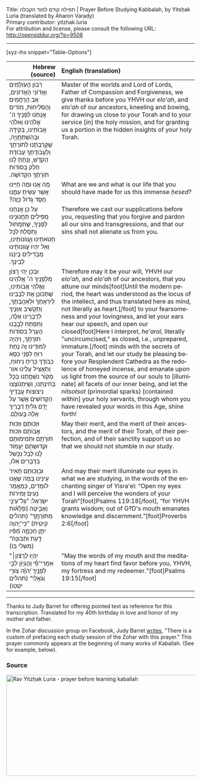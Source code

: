 <html>
<head></head>
<body>
Title: תפילה קודם למוד הקבלה | Prayer Before Studying Kabbalah, by Yitsḥak Luria (translated by Aharon Varady)<br />
Primary contributor: yitzhak.luria<br />
For attribution and license, please consult the following URL: <a href="http://opensiddur.org/?p=9508">http://opensiddur.org/?p=9508</a>
<p />
<hr />

[xyz-ihs snippet="Table-Options"]<table style="margin-left: auto; margin-right: auto;" class="draggable">
<thead><tr><th id="x" style="text-align: right;">Hebrew (source)</th><th style="text-align: left;">English (translation)</th></tr></thead>
<tbody>
<tr><td style="vertical-align:top;">
<div class="liturgy" lang="he">
רִבּוֹן הָעוֹלָמִים וַאֲדוֹנֵי הָאֲדוֹנִים,
אַב הָרָחֲמִים וְהָסְּלִיחוֹת,
מוֹדִים אֲנַחְנוּ לְפָנֶיךָ 
ה׳ אֱלֹהֵינוּ וֵאלֹהֵי אֲבוֹתֵינוּ,
בְּקִידָּה וּבְהִשְׁתַּחֲוָיָה,
שֶׁקֵּרַבְתָּנוּ לְתוֹרָתֶךָ וְלַעֲבוֹדָתֶךָ עֲבוֹדַת הַקֹדֶשׁ,
וְנָתַתָּ לָנוּ חֵלֶק בְּסוֹדוֹת תּוֹרָתֶךָ הַקְּדוֹשָׁה.‏ 
</span></div></td>

<td style="vertical-align:top;"><div class="english" lang="en">
Master of the worlds and Lord of Lords, 
Father of Compassion and Forgiveness,
we give thanks before you 
YHVH our <em>elo'ah</em>, and <em>elo'ah</em> of our ancestors, 
kneeling and bowing, 
for drawing us close to your Torah and to your service [in] the holy mission, 
and for granting us a portion in the hidden insights of your holy Torah.
</div></td></tr>


<tr><td style="vertical-align:top;"><div class="liturgy" lang="he">
מָה אֲנוּ וּמָה חַיֵּינוּ 
אֲשֶר עָשִׂיתָ עִמָּנוּ חֶסֶד גָּדוֹל כָּזֶה?‏ 
</span></div></td>

<td style="vertical-align:top;"><div class="english" lang="en">
What are we and what is our life 
that you should have made for us this immense <em>ḥesed</em>? 
</div></td></tr>


<tr><td style="vertical-align:top;"><div class="liturgy" lang="he">
עַל כֵּן אֲנַחְנוּ מַפִּילִים תַּחֲנוּנֵינוּ לְפָנֶיךָ,
שֶׁתִּמְחוֹל וְתִסְלַח לְכָל חַטֹּאתֵינוּ וְעֲווֹנוֹתֵינוּ,
וְאַל יִהְיוּ עֲווֹנוֹתֵינוּ מַבְדִּילִים בֵּינֵנוּ לְבֵינֶךָ.‏
</span></div></td>

<td style="vertical-align:top;"><div class="english" lang="en">
Therefore we cast our supplications before you, 
requesting that you forgive and pardon all our sins and transgressions, 
and that our sins shall not alienate us from you.
</div></td></tr>


<tr><td style="vertical-align:top;"><div class="liturgy" lang="he">
וּבְכֵן יְהִי רָצוֹן מִלְפָנֶיךָ 
ה׳ אֱלֹהֵינוּ וְאֱלֹהֵי אֲבוֹתֵינוּ,
שֶׁתְּכוֹנֵן אֶת לְבָבֵינוּ לְיִרְאָתֶךָ וּלְאַהֲבָתֶךָ,
וְתַקְשִׁיב אַזְנֶיךָ לִדְבָרֵינוּ אֵלֶה,
וְתִפְתַּח לְבָבֵנוּ הֶעָרֵל בּסוֹדוֹת תּוֹרָתֶךָ,
וְיִהְיֶה לִמּוּדֵינוּ זֶה נַחַת רוּחַ לִפְנֵי כִסֵּא כְבוֹדֶךָ כְּרֵיחַ נִיחוֹחַ,
וְתַאֲצִיל עֲלֵינוּ אוֹר מְקוֹר נִשְׁמָתֵנוּ בְּכָל בְּחִינָתֵנוּ,
וְשֶׁיִּתְנוֹצְצוּ נִיצוֹצוֹת עֲבָדֶיךָ הַקְּדוֹשִׁים 
אֲשֶׁר עַל יָדָם גִּלִּיתָ דְבָרֶיךָ אֵלֶה בָּעוֹלָם.‏
</span></div></td>

<td style="vertical-align:top;"><div class="english" lang="en">
Therefore may it be your will, 
YHVH our <em>elo'ah</em>, and <em>elo'ah</em> of our ancestors, 
that you attune our minds[foot]Until the modern period, the heart was understood as the locus of the intellect, and thus translated here as mind, not literally as heart.[/foot] to your fearsomeness and your lovingness, 
and let your ears hear our speech, 
and open our closed[foot]Here I interpret, <em>he'aral</em>, literally "uncircumcised," as closed, i.e., unprepared, immature.[/foot] minds with the secrets of your Torah,
and let our study be pleasing before your Resplendent Cathedra as the redolence of honeyed incense,
and emanate upon us light from the source of our souls to [illuminate] all facets of our inner being, 
and let the <em>nitsotsot</em> (primordial sparks) [contained within] your holy servants, 
through whom you have revealed your words in this Age, shine forth! 
</div></td></tr>


<tr><td style="vertical-align:top;"><div class="liturgy" lang="he">
וּזְכוּתָם 
וּזְכוּת אֲבוֹתָם 
וּזְכוּת תּוֹרָתָם וּתְמִימוּתָם וּקְדוּשָתָם
יַעֲמוֹד לָנוּ לְבַל נִכָּשֵׁל בִּדְבָרִים אֵלוּ,‏
</span></div></td>

<td style="vertical-align:top;"><div class="english" lang="en">
May their merit, 
and the merit of their ancestors, 
and the merit of their Torah, of their perfection, and of their sanctity 
support us so that we should not stumble in our study.
</div></td></tr>


<tr><td style="vertical-align:top;"><div class="liturgy" lang="he">
וּבִזְכוּתָם תָּאִיר עֵינֵינוּ בַּמֶּה שֶׁאָנוּ לוֹמְדִים, 
כְּמַאֲמַר נְעִים זְמִירוֹת יִשְׂרָאֵל: 
”גַּל־עֵינַ֥י וְאַבִּ֑יטָה נִ֝פְלָא֗וֹת מִתּוֹרָתֶֽךָ“ <span class="citation">(תהלים קיט׃יח)</span>
”כִּֽי־יְ֭הוָה יִתֵּ֣ן חָכְמָ֑ה מִ֝פִּ֗יו דַּ֣עַת וּתְבוּנָֽה׃“ <span class="citation">(משלי ב׃ו)</span>
</span></div></td>

<td style="vertical-align:top;"><div class="english" lang="en">
And may their merit illuminate our eyes in what we are studying, 
in the words of the enchanting singer of Yisra'el: 
“Open my eyes and I will perceive the wonders of your Torah”[foot]Psalms 119:18[/foot], 
“for YHVH grants wisdom; out of G‽D's mouth emanates knowledge and discernment.”[foot]Proverbs 2:6[/foot] 
</div></td></tr>


<tr><td style="vertical-align:top;"><div class="liturgy" lang="he">
”יִֽהְי֥וּ לְרָצ֨וֹן׀ אִמְרֵי־פִ֡י וְהֶגְי֣וֹן לִבִּ֣י לְפָנֶ֑יךָ יְ֝הוָ֗ה צוּרִ֥י וְגֹאֲלִֽי׃“ <span class="citation">(תהלים יט׃טו)</span>
</span></div></td>

<td style="vertical-align:top;"><div class="english" lang="en">
"May the words of my mouth and the meditations of my heart find favor before you, YHVH, my fortress and my redeemer."[foot]Psalms 19:15[/foot]
</td></tr>
</tbody></table>

<hr />
Thanks to Judy Barret for offering pointed text as reference for this transcription. Translated for my 40th birthday in love and honor of my mother and father.

In the Zohar discussion group on Facebook, Judy Barret <a href="https://www.facebook.com/groups/theZohar/389142124572403/">writes</a>, "There is a custom of prefacing each study session of the Zohar with this prayer." This prayer commonly appears at the beginning of many works of Kaballah. (See for example, below). 

<h3>Source</h3>

<a href="http://goo.gl/jlBMcV"><img src="https://opensiddur.org/wp-content/uploads/2014/10/Rav-Yitzḥak-Luria-prayer-before-learning-kaballah.png" alt="Rav Yitzḥak Luria - prayer before learning kaballah" width="564" height="269" class="aligncenter size-full wp-image-9528" /></a>

</body>
</html>